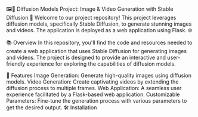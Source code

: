 🖼️🎥 Diffusion Models Project: Image & Video Generation with Stable Diffusion 🚀
Welcome to our project repository! This project leverages diffusion models, specifically Stable Diffusion, to generate stunning images and videos. The application is deployed as a web application using Flask. 🌐

📚 Overview
In this repository, you'll find the code and resources needed to create a web application that uses Stable Diffusion for generating images and videos. The project is designed to provide an interactive and user-friendly experience for exploring the capabilities of diffusion models.

🎨 Features
Image Generation: Generate high-quality images using diffusion models.
Video Generation: Create captivating videos by extending the diffusion process to multiple frames.
Web Application: A seamless user experience facilitated by a Flask-based web application.
Customizable Parameters: Fine-tune the generation process with various parameters to get the desired output.
🛠️ Installation
